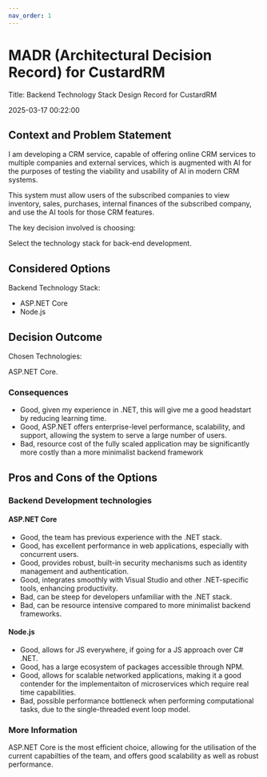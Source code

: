 ```yaml
---
nav_order: 1
---
```

# MADR (Architectural Decision Record) for CustardRM

Title: Backend Technology Stack Design Record for CustardRM

2025-03-17 00:22:00

## Context and Problem Statement

I am developing a CRM service, capable of offering online CRM services to multiple companies and external services, which is augmented with AI for the purposes of testing the viability and usability of AI in modern CRM systems.

This system must allow users of the subscribed companies to view inventory, sales, purchases, internal finances of the subscribed company, and use the AI tools for those CRM features.

The key decision involved is choosing:

Select the technology stack for back-end development.

## Considered Options

Backend Technology Stack:

* ASP.NET Core
* Node.js

## Decision Outcome

Chosen Technologies:

ASP.NET Core.

### Consequences

* Good, given my experience in .NET, this will give me a good headstart by reducing learning time.
* Good, ASP.NET offers enterprise-level performance, scalability, and support, allowing the system to serve a large number of users.
* Bad, resource cost of the fully scaled application may be significantly more costly than a more minimalist backend framework

## Pros and Cons of the Options

### Backend Development technologies

#### ASP.NET Core

* Good, the team has previous experience with the .NET stack.
* Good, has excellent performance in web applications, especially with concurrent users.
* Good, provides robust, built-in security mechanisms such as identity management and authentication.
* Good, integrates smoothly with Visual Studio and other .NET-specific tools, enhancing productivity.
* Bad, can be steep for developers unfamiliar with the .NET stack.
* Bad, can be resource intensive compared to more minimalist backend frameworks.

#### Node.js

* Good, allows for JS everywhere, if going for a JS approach over C# .NET.
* Good, has a large ecosystem of packages accessible through NPM.
* Good, allows for scalable networked applications, making it a good contender for the implementaiton of microservices which require real time capabilities.
* Bad, possible performance bottleneck when performing computational tasks, due to the single-threaded event loop model.

### More Information

ASP.NET Core is the most efficient choice, allowing for the utilisation of the current capabilties of the team, and offers good scalability as well as robust performance.
